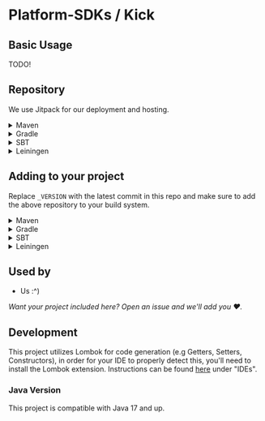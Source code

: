 # Platform-SDKs / Kick

## Basic Usage

TODO!

## Repository

We use Jitpack for our deployment and hosting.

<details>
  <summary>Maven</summary>
  
  ```xml
    <repositories>
        <repository>
            <id>jitpack.io</id>
            <url>https://jitpack.io</url>
        </repository>
    </repositories>
  ```
</details>

<details>
  <summary>Gradle</summary>
  
  ```gradle
    allprojects {
		repositories {
			maven { url 'https://jitpack.io' }
		}
	}
  ```
</details>

<details>
  <summary>SBT</summary>
  
  ```
resolvers += "jitpack" at "https://jitpack.io"
  ```
</details>

<details>
  <summary>Leiningen</summary>
  
  ```
:repositories [["jitpack" "https://jitpack.io"]]
  ```
</details>

## Adding to your project

Replace `_VERSION` with the latest commit in this repo and make sure to add the above repository to your build system.

<details>
  <summary>Maven</summary>
  
  ```xml
    <dependency>
        <groupId>co.casterlabs.Platform-SDKs</groupId>
        <artifactId>Kick</artifactId>
        <version>_VERSION</version>
    </dependency>
  ```
</details>

<details>
  <summary>Gradle</summary>
  
  ```gradle
	dependencies {
        implementation 'co.casterlabs:Platform-SDKs.Kick:_VERSION'
	}
  ```
</details>

<details>
  <summary>SBT</summary>
  
  ```
libraryDependencies += "co.casterlabs.Platform-SDKs" % "Kick" % "_VERSION"
  ```
</details>

<details>
  <summary>Leiningen</summary>
  
  ```
:dependencies [[co.casterlabs.Platform-SDKs/Kick "_VERSION"]]	
  ```
</details>

## Used by

- Us :^)

_Want your project included here? Open an issue and we'll add you ❤._

## Development

This project utilizes Lombok for code generation (e.g Getters, Setters, Constructors), in order for your IDE to properly detect this, you'll need to install the Lombok extension. Instructions can be found [here](https://projectlombok.org/setup/) under "IDEs".

### Java Version

This project is compatible with Java 17 and up.
